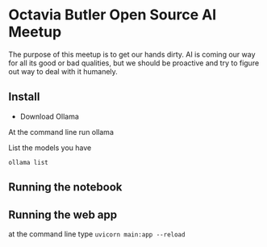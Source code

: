 # Octavia Butler Open Source AI Meetup

The purpose of this meetup is to get our hands dirty. AI is coming our way for all its good or bad qualities, but we should be proactive and try to figure out way to deal with it humanely.

## Install

- Download Ollama

At the command line run ollama

List the models you have
```
ollama list

```

## Running the notebook

## Running the web app

at the command line type `uvicorn main:app --reload`

